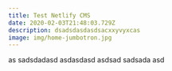 ```yaml
---
title: Test Netlify CMS
date: 2020-02-03T21:48:03.729Z
description: dsadsdasdasdsacxxyvyxcas
image: img/home-jumbotron.jpg
---
```

as sadsdadasd asdasdasd asdsad sadsada asd
